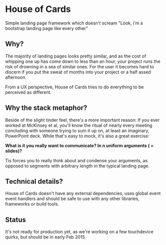 # House of Cards

Simple landing page framework which doesn't scream "Look, i'm a bootstrap landing page like every other"

## Why?

The majority of landing pages looks pretty similar, and as the cost of whipping one up has come down to less than an hour, your project runs the risk of drowning in a sea of similar ones. For the user it becomes hard to discern if you put the sweat of months into your project or a half assed afternoon.

From a UX perspective, House of Cards tries to do everything to be perceived as different.

## Why the stack metaphor?

Beside of the slight tinder feel, there's a more important reason: If you ever worked at McKinsey et al, you'll know the ritual of nearly every meeting concluding with someone trying to sum it up on, at least an imaginary, PowerPoint deck. While that's easy to mock, it's also a great exercise:

**What is it you really want to communicate? In n uniform arguments ( = slides)?**

Tis forces you to really think about and condense your arguments, as opposed to segments with arbitrary length in the typical landing page.

## Technical details?

House of Cards doesn't have any external dependencies, uses global event event handlers and should be safe to use with any other libraries, frameworks or build tools.

## Status

It's not ready for production yet, as we're working on a few touchdevice quirks, but should be in early Feb 2015.